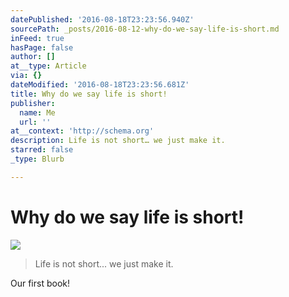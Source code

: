 ```yaml
---
datePublished: '2016-08-18T23:23:56.940Z'
sourcePath: _posts/2016-08-12-why-do-we-say-life-is-short.md
inFeed: true
hasPage: false
author: []
at__type: Article
via: {}
dateModified: '2016-08-18T23:23:56.681Z'
title: Why do we say life is short!
publisher:
  name: Me
  url: ''
at__context: 'http://schema.org'
description: Life is not short… we just make it.
starred: false
_type: Blurb

---
```

# Why do we say life is short!
![](https://the-grid-user-content.s3-us-west-2.amazonaws.com/897533e6-541e-4424-bb52-dfafa9415ee7.jpg)

> Life is not short... we just make it.

Our first book!